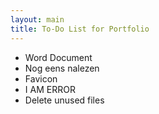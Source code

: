 ```yaml
---
layout: main
title: To-Do List for Portfolio
---
```

* Word Document
* Nog eens nalezen
* Favicon
* I AM ERROR
* Delete unused files